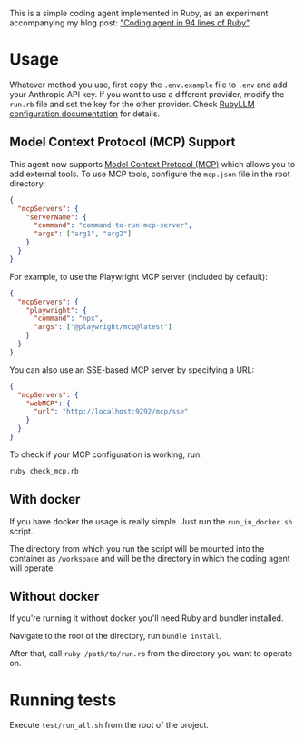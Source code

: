 This is a simple coding agent implemented in Ruby, as an experiment accompanying my blog post: ["Coding agent in 94 lines of Ruby"](https://radanskoric.com/articles/coding-agent-in-ruby).

# Usage

Whatever method you use, first copy the `.env.example` file to `.env` and add your Anthropic API key. If you want to use a different provider, modify the `run.rb` file and set the key for the other provider. Check [RubyLLM configuration documentation](https://rubyllm.com/configuration) for details.

## Model Context Protocol (MCP) Support

This agent now supports [Model Context Protocol (MCP)](https://modelcontextprotocol.io/) which allows you to add external tools. To use MCP tools, configure the `mcp.json` file in the root directory:

```json
{
  "mcpServers": {
    "serverName": {
      "command": "command-to-run-mcp-server",
      "args": ["arg1", "arg2"]
    }
  }
}
```

For example, to use the Playwright MCP server (included by default):

```json
{
  "mcpServers": {
    "playwright": {
      "command": "npx",
      "args": ["@playwright/mcp@latest"]
    }
  }
}
```

You can also use an SSE-based MCP server by specifying a URL:

```json
{
  "mcpServers": {
    "webMCP": {
      "url": "http://localhost:9292/mcp/sse"
    }
  }
}
```

To check if your MCP configuration is working, run:

```bash
ruby check_mcp.rb
```

## With docker

If you have docker the usage is really simple. Just run the `run_in_docker.sh` script.

The directory from which you run the script will be mounted into the container as `/workspace` and will be the directory in which the coding agent will operate.

## Without docker

If you're running it without docker you'll need Ruby and bundler installed.

Navigate to the root of the directory, run `bundle install`.

After that, call `ruby /path/to/run.rb` from the directory you want to operate on.

# Running tests

Execute `test/run_all.sh` from the root of the project.



